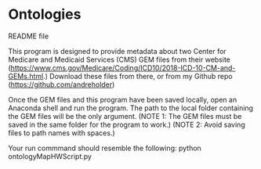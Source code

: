 # Ontologies
README file

This program is designed to provide metadata about two Center for Medicare and Medicaid Services (CMS) GEM files from their website (https://www.cms.gov/Medicare/Coding/ICD10/2018-ICD-10-CM-and-GEMs.html.)
Download these files from there, or from my Github repo (https://github.com/andreholder)

Once the GEM files and this program have been saved locally, open an Anaconda shell and run the program. The path to the local folder containing the GEM files will be the only argument. 
(NOTE 1: The GEM files must be saved in the same folder for the program to work.)
(NOTE 2: Avoid saving files to path names with spaces.)

Your run commmand should resemble the following: python ontologyMapHWScript.py <path to the gemfile>
